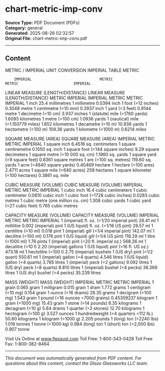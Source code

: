 ﻿# chart-metric-imp-conv

**Source Type:** PDF Document (PDFs)  
**Category:** general  
**Generated:** 2025-06-26 02:32:57  
**Original File:** chart-metric-imp-conv.pdf

---

## Content

METRIC / IMPERIAL UNIT CONVERSION
                                                                        IMPERIAL
                                                                                           TABLE
                                                                                      METRIC


        IMPERIAL                               METRIC                                        METRIC                         IMPERIAL

LINEAR MEASURE (LENGTH/DISTANCE)                                                    LINEAR MEASURE (LENGTH/DISTANCE)
       METRIC
IMPERIAL                                     IMPERIAL
                                             METRIC                                 METRIC                                 IMPERIAL
1 inch                                       25.4 millimetres                       1 millimetre                           0.0394 inch
1 foot (=12 inches)                          0.3048 metre                           1 centimetre (=10 mm)                  0.3937 inch
1 yard (=3 feet)                             0.9144 metre                           1 decimetre (=10 cm)                   3.937 inches
1 (statute) mile (=1760 yards)               1.6093 kilometres                      1 metre (=100 cm)                      1.0936 yards
1 (nautical) mile (=1.150779 miles)          1.852 kilometres                       1 decametre (=10 m)                    10.936 yards
                                                                                    1 hectometre (=100 m)                  109.36 yards
                                                                                    1 kilometre (=1000 m)                  0.6214 miles


SQUARE MEASURE (AREA)                                                               SQUARE MEASURE (AREA)
IMPERIAL                                     METRIC                                 METRIC                                 IMPERIAL
1 square inch                                6.4516 sq. centimeters                 1 square centiremetre                  0.1550 sq. inch
1 square foot (=144 square inches)           9.29 square decimeters                 1 square metre (=10 000 sq. cm)        1.1960 sq. yards
1 square yard (=9 square feet)               0.8361 square metres                   1 are (=100 sq. metres)                119.60 sq. yards
1 acre (=4840 square yards)                  0.40469 hectare                        1 hectare (=100 ares)                  2.4711 acres
1 square mile (=640 acres)                   259 hectares                           1 square kilometer (=100 hectares)     0.3861 sq. mile



CUBIC MEASURE (VOLUME)                                                              CUBIC MEASURE (VOLUME)
IMPERIAL                                     METRIC                                 METRIC                                 IMPERIAL
1 cubic inch                                 16.4 cubic centimeters                 1 cubic centimeter                     0.0610 cubic inch
1 cubic foot (=1728 cubic inches)            0.0283 cubic metres                    1 cubic metre (one million cu. cm)     1.308 cubic yards
1 cubic yard (=27 cubic feet)                0.765 cubic metres



CAPACITY MEASURE (VOLUME)                                                           CAPACITY MEASURE (VOLUME)
IMPERIAL                                     METRIC                                 METRIC                                 IMPERIAL
1 (imperial) fl. oz. (=1/20 imperial pint)   28.41 ml                               1 millilitre                           0.002 (imperial) pint
1 (US liquid) fl. oz. (=1/16 US pint)        29.57 ml                               1 centilitre (=10 ml)                  0.018 pint
1 (imperial) gill (=1/4 imperial pint)       142.07 ml                              1 decilitre (=100 ml)                  0.176 pint
1 (US liquid) gill (=1/4 US pint)            118.29 ml                              1 litre (=1000 ml)                     1.76 pints
1 (imperial) pint (=20 fl. imperial oz.)     568.26 ml                              1 decalitre (=10 l)                    2.20 (imperial) gallons
1 (US liquid) pint (=16 fl. US oz.)          473.18 ml                              1 hectolitre (=100 l)                  2.75 (imperial) bushels
1 (US dry) pint (=1/2 quart)                 550.61 ml
1 (imperial) gallon (=4 quarts)              4.546 litres
1 (US liquid) gallon (=4 quarts)             3.785 litres
1 (imperial) peck (=2 gallons)               9.092 litres
1 (US dry) peck (=8 quarts)                  8.810 litres
1 (imperial) bushel (=4 pecks)               36.369 litres
1 (US dry) bushel (=4 pecks)                 35.239 litres



MASS (WEIGHT)                                                                       MASS (WEIGHT)
IMPERIAL                                     METRIC                                 METRIC                                 IMPERIAL
1 grain                                      0.065 gram                             1 milligram                            0.015 grain
1 dram                                       1.772 grams                            1 centigram (=10 mg)                   0.154 grain
1 ounce (=16 drams)                          28.35 grams                            1 decigram (=100 mg)                   1.543 grain
1 pound (=16 ounces =7000 grains)            0.45359237 kilogram                    1 gram (=1000 mg)                      15.43 grain
1 stone (=14 pounds)                         6.35 kilograms                         1 decagram (=10 g)                     5.64 drams
1 quarter (=2 stones)                        12.70 kilograms                        1 hectogram (=100 g)                   3.527 ounces
1 hundredweight (=4 quarters =112 lb.)       50.80 kilograms                        1 kilogram (=1000 g)                   2.205 pounds
1 (long) ton (=2240 lbs)                     1.016 tonnes                           1 tonne (=1000 kg)                     0.984 (long) ton
1 (short) ton (=2,000 lbs)                   0.907 tonne



Visit Us Online at www.flexaust.com                              Toll Free: 1-800-343-0428                          Toll Free Fax: 1-800-382-8464

---

*This document was automatically generated from PDF content. For questions about this content, contact the Glaze Glassworks LLC team.*
